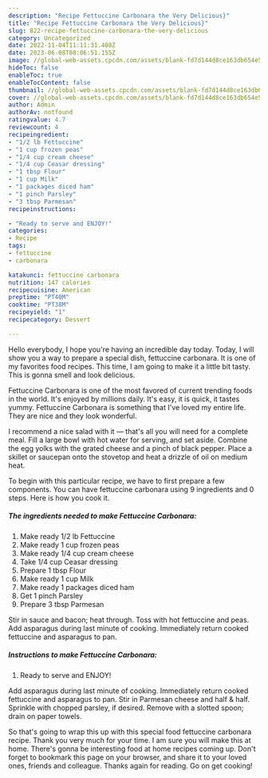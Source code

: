 ```yaml
---
description: "Recipe Fettuccine Carbonara the Very Delicious}"
title: "Recipe Fettuccine Carbonara the Very Delicious}"
slug: 822-recipe-fettuccine-carbonara-the-very-delicious
category: Uncategorized
date: 2022-11-04T11:11:31.408Z
date: 2023-06-08T08:06:51.155Z
image: //global-web-assets.cpcdn.com/assets/blank-fd7d144d8ce163db654e5a02c40b08a2775adb7897d16e4062681dc7e1b2800f.png
hideToc: false
enableToc: true
enableTocContent: false
thumbnail: //global-web-assets.cpcdn.com/assets/blank-fd7d144d8ce163db654e5a02c40b08a2775adb7897d16e4062681dc7e1b2800f.png
cover: //global-web-assets.cpcdn.com/assets/blank-fd7d144d8ce163db654e5a02c40b08a2775adb7897d16e4062681dc7e1b2800f.png
author: Admin
authorAv: notfound
ratingvalue: 4.7
reviewcount: 4
recipeingredient:
- "1/2 lb Fettuccine"
- "1 cup frozen peas"
- "1/4 cup cream cheese"
- "1/4 cup Ceasar dressing"
- "1 tbsp Flour"
- "1 cup Milk"
- "1 packages diced ham"
- "1 pinch Parsley"
- "3 tbsp Parmesan"
recipeinstructions:

- "Ready to serve and ENJOY!"
categories:
- Recipe
tags:
- fettuccine
- carbonara

katakunci: fettuccine carbonara 
nutrition: 147 calories
recipecuisine: American
preptime: "PT40M"
cooktime: "PT38M"
recipeyield: "1"
recipecategory: Dessert

---
```



Hello everybody, I hope you're having an incredible day today. Today, I will show you a way to prepare a special dish, fettuccine carbonara. It is one of my favorites food recipes. This time, I am going to make it a little bit tasty. This is gonna smell and look delicious.

Fettuccine Carbonara is one of the most favored of current trending foods in the world. It's enjoyed by millions daily. It's easy, it is quick, it tastes yummy. Fettuccine Carbonara is something that I've loved my entire life. They are nice and they look wonderful.

I recommend a nice salad with it — that&#39;s all you will need for a complete meal. Fill a large bowl with hot water for serving, and set aside. Combine the egg yolks with the grated cheese and a pinch of black pepper. Place a skillet or saucepan onto the stovetop and heat a drizzle of oil on medium heat.


To begin with this particular recipe, we have to first prepare a few components. You can have fettuccine carbonara using 9 ingredients and 0 steps. Here is how you cook it.

<!--inarticleads1-->

##### The ingredients needed to make Fettuccine Carbonara:

1. Make ready 1/2 lb Fettuccine
1. Make ready 1 cup frozen peas
1. Make ready 1/4 cup cream cheese
1. Take 1/4 cup Ceasar dressing
1. Prepare 1 tbsp Flour
1. Make ready 1 cup Milk
1. Make ready 1 packages diced ham
1. Get 1 pinch Parsley
1. Prepare 3 tbsp Parmesan


Stir in sauce and bacon; heat through. Toss with hot fettuccine and peas. Add asparagus during last minute of cooking. Immediately return cooked fettuccine and asparagus to pan. 

<!--inarticleads2-->

##### Instructions to make Fettuccine Carbonara:


1. Ready to serve and ENJOY!

Add asparagus during last minute of cooking. Immediately return cooked fettuccine and asparagus to pan. Stir in Parmesan cheese and half &amp; half. Sprinkle with chopped parsley, if desired. Remove with a slotted spoon; drain on paper towels. 

So that's going to wrap this up with this special food fettuccine carbonara recipe. Thank you very much for your time. I am sure you will make this at home. There's gonna be interesting food at home recipes coming up. Don't forget to bookmark this page on your browser, and share it to your loved ones, friends and colleague. Thanks again for reading. Go on get cooking!
